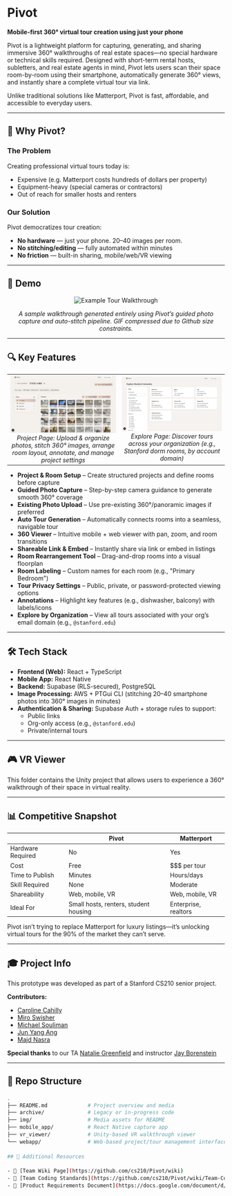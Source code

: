 # Pivot

**Mobile-first 360° virtual tour creation using just your phone**

Pivot is a lightweight platform for capturing, generating, and sharing immersive 360° walkthroughs of real estate spaces—no special hardware or technical skills required. Designed with short-term rental hosts, subletters, and real estate agents in mind, Pivot lets users scan their space room-by-room using their smartphone, automatically generate 360° views, and instantly share a complete virtual tour via link.

Unlike traditional solutions like Matterport, Pivot is fast, affordable, and accessible to everyday users.

---

## 🚀 Why Pivot?

### The Problem  
Creating professional virtual tours today is:
- Expensive (e.g. Matterport costs hundreds of dollars per property)
- Equipment-heavy (special cameras or contractors)
- Out of reach for smaller hosts and renters

### Our Solution  
Pivot democratizes tour creation:
- **No hardware** — just your phone. 20–40 images per room.
- **No stitching/editing** — fully automated within minutes
- **No friction** — built-in sharing, mobile/web/VR viewing

---

## 🧪 Demo

<p align="center">
  <img src="img/readme/example%20tour.gif" alt="Example Tour Walkthrough" width="600"/>
</p>

*<p align="center">A sample walkthrough generated entirely using Pivot’s guided photo capture and auto-stitch pipeline. GIF compressed due to Github size constraints. </p>*

---

## 🔍 Key Features

<table>
  <tr>
    <td align="center">
      <img src="img/readme/project.png" alt="Project Page" width="300"/><br>
      <em>Project Page: Upload & organize photos, stitch 360° images, arrange room layout, annotate, and manage project settings</em>
    </td>
    <td align="center">
      <img src="img/readme/explore.png" alt="Explore Page" width="300"/><br>
      <em>Explore Page: Discover tours across your organization (e.g., Stanford dorm rooms, by account domain)</em>
    </td>
  </tr>
</table>

- **Project & Room Setup** – Create structured projects and define rooms before capture  
- **Guided Photo Capture** – Step-by-step camera guidance to generate smooth 360° coverage  
- **Existing Photo Upload** – Use pre-existing 360°/panoramic images if preferred  
- **Auto Tour Generation** – Automatically connects rooms into a seamless, navigable tour  
- **360 Viewer** – Intuitive mobile + web viewer with pan, zoom, and room transitions  
- **Shareable Link & Embed** – Instantly share via link or embed in listings  
- **Room Rearrangement Tool** – Drag-and-drop rooms into a visual floorplan  
- **Room Labeling** – Custom names for each room (e.g., "Primary Bedroom")  
- **Tour Privacy Settings** – Public, private, or password-protected viewing options  
- **Annotations** – Highlight key features (e.g., dishwasher, balcony) with labels/icons  
- **Explore by Organization** – View all tours associated with your org’s email domain (e.g., `@stanford.edu`)  

---

## 🛠️ Tech Stack

- **Frontend (Web):** React + TypeScript
- **Mobile App:** React Native
- **Backend:** Supabase (RLS-secured), PostgreSQL
- **Image Processing:** AWS + PTGui CLI (stitching 20–40 smartphone photos into 360° images in minutes)
- **Authentication & Sharing:** Supabase Auth + storage rules to support:
  - Public links
  - Org-only access (e.g., `@stanford.edu`)
  - Private/internal tours

---

## 🎮 VR Viewer

This folder contains the Unity project that allows users to experience a 360° walkthrough of their space in virtual reality.

---

## 📊 Competitive Snapshot

|                    | **Pivot** | **Matterport** |
|--------------------|-----------|----------------|
| Hardware Required  | No        | Yes            |
| Cost               | Free      | $$$ per tour   |
| Time to Publish    | Minutes   | Hours/days     |
| Skill Required     | None      | Moderate       |
| Shareability       | Web, mobile, VR | Web, mobile, VR |
| Ideal For          | Small hosts, renters, student housing | Enterprise, realtors |

Pivot isn’t trying to replace Matterport for luxury listings—it’s unlocking virtual tours for the 90% of the market they can’t serve.

---

## 🎓 Project Info

This prototype was developed as part of a Stanford CS210 senior project.

**Contributors:**
- [Caroline Cahilly](https://github.com/ccahilly)  
- [Miro Swisher](https://github.com/MiroSwisher)  
- [Michael Souliman](https://github.com/michaelsouliman)  
- [Jun Yang Ang](https://github.com/theviciouscircle)  
- [Majd Nasra](https://github.com/majdnasra2)

**Special thanks** to our TA [Natalie Greenfield](https://github.com/natalieg1) and instructor [Jay Borenstein](https://github.com/JBB)

---

## 📁 Repo Structure

```bash
.
├── README.md             # Project overview and media
├── archive/              # Legacy or in-progress code
├── img/                  # Media assets for README
├── mobile_app/           # React Native capture app
├── vr_viewer/            # Unity-based VR walkthrough viewer
└── webapp/               # Web-based project/tour management interface

## 📎 Additional Resources

- 📘 [Team Wiki Page](https://github.com/cs210/Pivot/wiki)  
- 📐 [Team Coding Standards](https://github.com/cs210/Pivot/wiki/Team-Coding-Standards)  
- 📄 [Product Requirements Document](https://docs.google.com/document/d/1jG3TpzOdq8mq9hlyTwwn-EBwxiXAfL_b9FL28QPo6WE/edit?tab=t.0#heading=h.p6o1yo1yd1du)